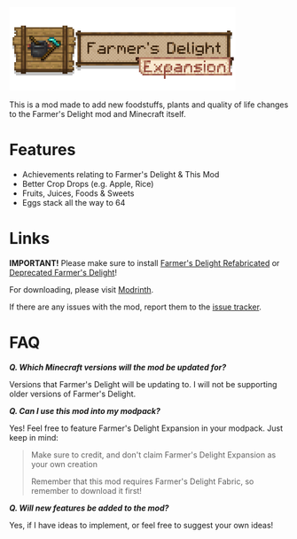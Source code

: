 <img src="resources/logo.png" alt="Farmer's Delight Expansion">

This is a mod made to add new foodstuffs, plants and quality of life changes to the Farmer's Delight mod and Minecraft itself.

# Features
* Achievements relating to Farmer's Delight & This Mod
* Better Crop Drops (e.g. Apple, Rice)
* Fruits, Juices, Foods & Sweets
* Eggs stack all the way to 64

# Links
**IMPORTANT!** Please make sure to install [Farmer's Delight Refabricated](https://modrinth.com/mod/farmers-delight-refabricated) or [Deprecated Farmer's Delight](https://modrinth.com/mod/farmers-delight-fabric)!

For downloading, please visit [Modrinth](https://modrinth.com/mod/farmers-delight-expansion).

If there are any issues with the mod, report them to the [issue tracker](https://github.com/keishispl/farmers-delight-expansion/issues).

# FAQ

***Q. Which Minecraft versions will the mod be updated for?***

Versions that Farmer's Delight will be updating to. I will not be supporting older versions of Farmer's Delight.

***Q. Can I use this mod into my modpack?***

Yes! Feel free to feature Farmer's Delight Expansion in your modpack. Just keep in mind:

>Make sure to credit, and don't claim Farmer's Delight Expansion as your own creation
> 
>Remember that this mod requires Farmer's Delight Fabric, so remember to download it first!

***Q. Will new features be added to the mod?***

Yes, if I have ideas to implement, or feel free to suggest your own ideas!